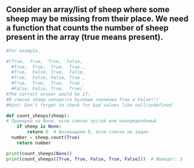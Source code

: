 Consider an array/list of sheep where some sheep
may be missing from their place. We need a function that 
counts the number of sheep present in the array (true means present).
---
```py
#For example,

#[True,  True,  True,  False,
  #True,  True,  True,  True ,
  #True,  False, True,  False,
  #True,  False, False, True ,
  #True,  True,  True,  True ,
  #False, False, True,  True]
#The correct answer would be 17.
#В списке sheep находятся булевые значения True и False!!!
#Hint: Don't forget to check for bad values like null/undefined

def count_sheeps(sheep):
# Проверка на None, если список пустой или неопределённый
    if sheep is None:
        return 0  # Возвращаем 0, если список не задан
  number = sheep.count(True)
    return number

print(count_sheeps(None))
print(count_sheeps([True, True, False, True, False]))  # Выведет: 3

```
